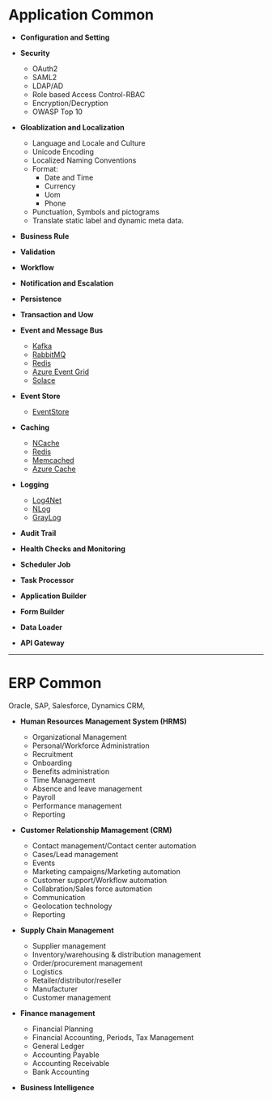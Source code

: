 # Application Common

* **Configuration and Setting**
* **Security**
    * OAuth2
    * SAML2
    * LDAP/AD
    * Role based Access Control-RBAC
    * Encryption/Decryption
    * OWASP Top 10
    
* **Gloablization and Localization**
    * Language and Locale and Culture
    * Unicode Encoding
    * Localized Naming Conventions
    * Format:
        * Date and Time
        * Currency
        * Uom
        * Phone
    * Punctuation, Symbols and pictograms
    * Translate static label and dynamic meta data.
    
* **Business Rule**
* **Validation**
* **Workflow**
* **Notification and Escalation**
* **Persistence**
* **Transaction and Uow**
* **Event and Message Bus**
    * [Kafka](https://kafka.apache.org/)
    * [RabbitMQ](https://www.rabbitmq.com/)
    * [Redis](https://redis.io/topics/pubsub)
    * [Azure Event Grid](https://azure.microsoft.com/en-ca/services/event-grid/)
    * [Solace](https://solace.com/)
* **Event Store**
    * [EventStore](https://eventstore.org/docs/)
* **Caching**
    * [NCache](https://www.alachisoft.com/ncache/)
    * [Redis](https://redis.io/)
    * [Memcached](https://memcached.org/)
    * [Azure Cache](https://azure.microsoft.com/en-ca/services/cache/)
* **Logging**
    * [Log4Net](https://logging.apache.org/log4net/)
    * [NLog](https://nlog-project.org/)
    * [GrayLog](https://www.graylog.org/)
* **Audit Trail**
* **Health Checks and Monitoring**
* **Scheduler Job**
* **Task Processor**
* **Application Builder**
* **Form Builder**
* **Data Loader**
* **API Gateway**
* **

# ERP Common

Oracle, SAP, Salesforce, Dynamics CRM, 

* **Human Resources Management System (HRMS)**
	* Organizational Management
	* Personal/Workforce Administration
	* Recruitment
	* Onboarding
	* Benefits administration
	* Time Management
	* Absence and leave management
	* Payroll
	* Performance management
	* Reporting

* **Customer Relationship Mamagement (CRM)**
	* Contact management/Contact center automation
	* Cases/Lead management
	* Events
	* Marketing campaigns/Marketing automation
	* Customer support/Workflow automation
	* Collabration/Sales force automation
	* Communication
	* Geolocation technology
	* Reporting

* **Supply Chain Management**
	* Supplier management
	* Inventory/warehousing & distribution management
	* Order/procurement management
	* Logistics 
	* Retailer/distributor/reseller
	* Manufacturer
	* Customer management
	
* **Finance management**
	* Financial Planning
	* Financial Accounting, Periods, Tax Management
	* General Ledger
	* Accounting Payable
	* Accounting Receivable
	* Bank Accounting
	

* **Business Intelligence**



